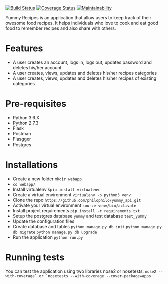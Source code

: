 [![Build Status](https://travis-ci.org/philophilo/yummy_api.svg?branch=master)](https://travis-ci.org/philophilo/yummy_api) [![Coverage Status](https://coveralls.io/repos/github/philophilo/yummy_api/badge.svg)](https://coveralls.io/github/philophilo/yummy_api) [![Maintainability](https://api.codeclimate.com/v1/badges/5e39cd477a45d4144b68/maintainability)](https://codeclimate.com/github/philophilo/yummy_api/maintainability)


Yummy Recipes is an application that allow users to keep track of their owesome food recipes. It helps individuals who love to cook and eat good food to remember recipes and also share with others.

# Features
* A user creates an account, logs in, logs out, updates password and deletes his/her account
* A user creates, views, updates and deletes his/her recipes categories
* A user creates, views, updates and deletes his/her recipes of existing categories

# Pre-requisites
* Python 3.6.X
* Python 2.7.3
* Flask
* Postman
* Flasgger
* Postgres

# Installations

* Create a new folder  ``mkdir webapp``
* ``cd webapp/``
* Install virtualenv ``$pip install virtualenv``
* Create a virtual environment ``virtualenv -p python3 venv``
* Clone the repo ``https://github.com/philophilo/yummy_api.git``
* Activate your virtual environment `source venv/bin/activate`
* Install project requirements ``pip install -r requirements.txt``
* Setup the postgres database ``yummy`` and test database ``test_yummy``
* Update the configuration files
* Create database and tables ``python manage.py db init`` ``python manage.py db migrate`` ``python manage.py db upgrade``
* Run the application ``python run.py``

# Running tests
You can test the application using two libraries nose2 or nosetests: ``nose2 --with-coverage` or `nosetests --with-coverage --cover-package=apps``
